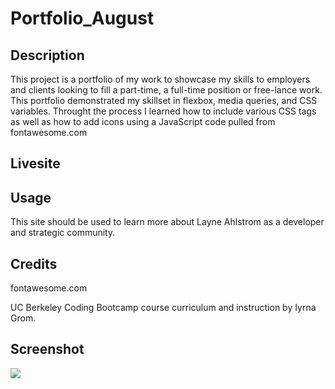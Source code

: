# Portfolio_August

## Description

This project is a portfolio of my work to showcase my skills to employers and clients looking to fill a part-time, a full-time position or free-lance work. This portfolio demonstrated my skillset in flexbox, media queries, and CSS variables. Throught the process I learned how to include various CSS tags as well as how to add icons using a JavaScript code pulled from fontawesome.com

## Livesite
<!-- include deployed link to landing page -->

## Usage

This site should be used to learn more about Layne Ahlstrom as a developer and strategic community.

## Credits

fontawesome.com 
<!-- [include deployed link to about me section] -->

UC Berkeley Coding Bootcamp course curriculum and instruction by Iyrna Grom. 

## Screenshot 
<img src="Portfolio_August_scrnsht.png">
